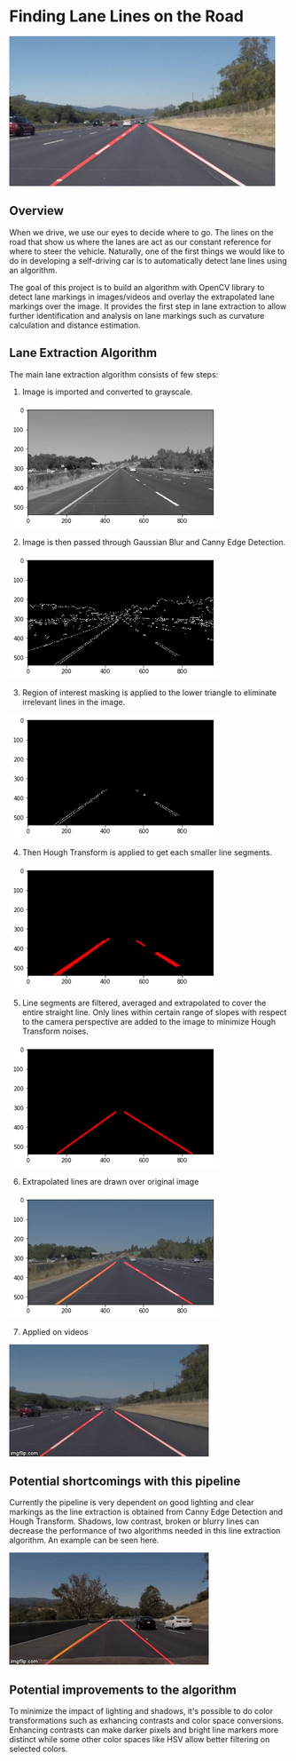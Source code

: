 # **Finding Lane Lines on the Road** 
<img src="examples/laneLines_thirdPass.jpg" width="480" alt="Combined Image" />



## Overview

When we drive, we use our eyes to decide where to go.  The lines on the road that show us where the lanes are act as our constant reference for where to steer the vehicle.  Naturally, one of the first things we would like to do in developing a self-driving car is to automatically detect lane lines using an algorithm.

The goal of this project is to build an algorithm with OpenCV library to detect lane markings in images/videos and overlay the extrapolated lane markings over the image. It provides the first step in lane extraction to allow further identification and analysis on lane markings such as curvature calculation and distance estimation.

## Lane Extraction Algorithm

The main lane extraction algorithm consists of few steps:

1. Image is imported and converted to grayscale.

![alt text](https://raw.githubusercontent.com/liningwei/Project-1.-Finding-Lane-Lines/master/examples/2.png)

2. Image is then passed through Gaussian Blur and Canny Edge Detection.

![alt text](https://raw.githubusercontent.com/liningwei/Project-1.-Finding-Lane-Lines/master/examples/3.png)


3. Region of interest masking is applied to the lower triangle to eliminate irrelevant lines in the image.

![alt text](https://raw.githubusercontent.com/liningwei/Project-1.-Finding-Lane-Lines/master/examples/4.png)


4. Then Hough Transform is applied to get each smaller line segments.

![alt text](https://raw.githubusercontent.com/liningwei/Project-1.-Finding-Lane-Lines/master/examples/5.png)


5. Line segments are filtered, averaged and extrapolated to cover the entire straight line. Only lines within certain range of slopes with respect to the camera perspective are added to the image to minimize Hough Transform noises. 

![alt text](https://raw.githubusercontent.com/liningwei/Project-1.-Finding-Lane-Lines/master/examples/6.png)


6. Extrapolated lines are drawn over original image

![alt text](https://raw.githubusercontent.com/liningwei/Project-1.-Finding-Lane-Lines/master/examples/7.png)


7. Applied on videos

![alt text](https://raw.githubusercontent.com/liningwei/Project-1.-Finding-Lane-Lines/master/examples/good.gif)


## Potential shortcomings with this pipeline


Currently the pipeline is very dependent on good lighting and clear markings as the line extraction is obtained from Canny Edge Detection and Hough Transform. Shadows, low contrast, broken or blurry lines can decrease the performance of two algorithms needed in this line extraction algorithm. An example can be seen here.

![alt text](https://raw.githubusercontent.com/liningwei/Project-1.-Finding-Lane-Lines/master/examples/fail.gif)


## Potential improvements to the algorithm

To minimize the impact of lighting and shadows, it's possible to do color transformations such as exhancing contrasts and color space conversions. Enhancing contrasts can make darker pixels and bright line markers more distinct while some other color spaces like HSV allow better filtering on selected colors. 
